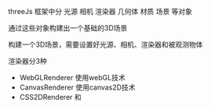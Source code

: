 threeJs 框架中分 光源 相机 渲染器 几何体 材质 场景 等对象

通过这些对象构建出一个基础的3D场景

构建一个3D场景，需要设置好光源、相机、渲染器和被观测物体

渲染器分3种 
- WebGLRenderer 使用webGL技术 
- CanvasRenderer 使用canvas2D技术
- CSS2DRenderer 和
